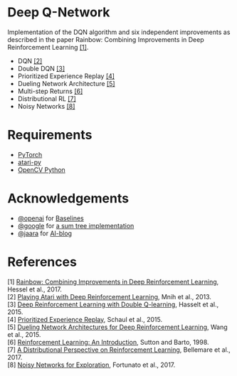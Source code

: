 # Deep Q-Network

Implementation of the DQN algorithm and six independent improvements as described in the paper Rainbow: Combining Improvements in Deep Reinforcement Learning [[1]](#references).

- DQN [[2]](#references)
- Double DQN [[3]](#references)
- Prioritized Experience Replay [[4]](#references)
- Dueling Network Architecture [[5]](#references)
- Multi-step Returns [[6]](#references)
- Distributional RL [[7]](#references)
- Noisy Networks [[8]](#references)

# Requirements

- [PyTorch](http://pytorch.org/)
- [atari-py](https://github.com/openai/atari-py)
- [OpenCV Python](https://pypi.python.org/pypi/opencv-python)

# Acknowledgements

- [@openai](https://github.com/openai) for [Baselines](https://github.com/openai/baselines)
- [@google](https://github.com/google) for [a sum tree implementation](https://github.com/google/dopamine/blob/master/dopamine/replay_memory/sum_tree.py)
- [@jaara](https://github.com/jaara) for [AI-blog](https://github.com/jaara/AI-blog)

# References

[1] [Rainbow: Combining Improvements in Deep Reinforcement Learning](https://arxiv.org/abs/1710.02298), Hessel et al., 2017.  
[2] [Playing Atari with Deep Reinforcement Learning](http://arxiv.org/abs/1312.5602), Mnih et al., 2013.  
[3] [Deep Reinforcement Learning with Double Q-learning](http://arxiv.org/abs/1509.06461), Hasselt et al., 2015.  
[4] [Prioritized Experience Replay](http://arxiv.org/abs/1511.05952), Schaul et al., 2015.  
[5] [Dueling Network Architectures for Deep Reinforcement Learning](http://arxiv.org/abs/1511.06581), Wang et al., 2015.  
[6] [Reinforcement Learning: An Introduction](http://www.incompleteideas.net/sutton/book/ebook/the-book.html), Sutton and Barto, 1998.  
[7] [A Distributional Perspective on Reinforcement Learning](https://arxiv.org/abs/1707.06887), Bellemare et al., 2017.  
[8] [Noisy Networks for Exploration](https://arxiv.org/abs/1706.10295), Fortunato et al., 2017.  

